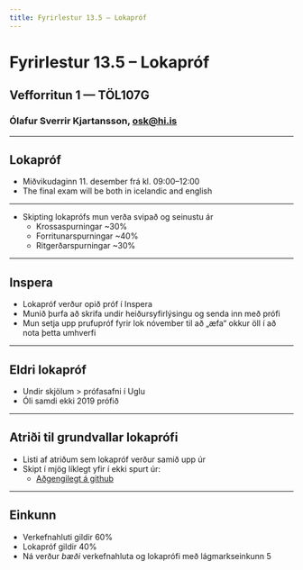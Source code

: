 ```yaml
---
title: Fyrirlestur 13.5 – Lokapróf
---
```


# Fyrirlestur 13.5 – Lokapróf

## Vefforritun 1 — TÖL107G

### Ólafur Sverrir Kjartansson, [osk@hi.is](mailto:osk@hi.is)

---

## Lokapróf

* Miðvikudaginn 11. desember frá kl. 09:00–12:00
* The final exam will be both in icelandic and english

***

* Skipting lokaprófs mun verða svipað og seinustu ár
  - Krossaspurningar ~30%
  - Forritunarspurningar ~40%
  - Ritgerðarspurningar ~30%

***

## Inspera

* Lokapróf verður opið próf í Inspera
* Munið þurfa að skrifa undir heiðursyfirlýsingu og senda inn með prófi
* Mun setja upp prufupróf fyrir lok nóvember til að „æfa“ okkur öll í að nota þetta umhverfi

***

## Eldri lokapróf

* Undir skjölum > prófasafni í Uglu
* Óli samdi ekki 2019 prófið

***

## Atriði til grundvallar lokaprófi

* Listi af atriðum sem lokapróf verður samið upp úr
* Skipt í mjög líklegt yfir í ekki spurt úr:
  * [Aðgengilegt á github](../../lokaprof.md)

***

## Einkunn

* Verkefnahluti gildir 60%
* Lokapróf gildir 40%
* Ná verður *bæði* verkefnahluta og lokaprófi með lágmarkseinkunn 5
